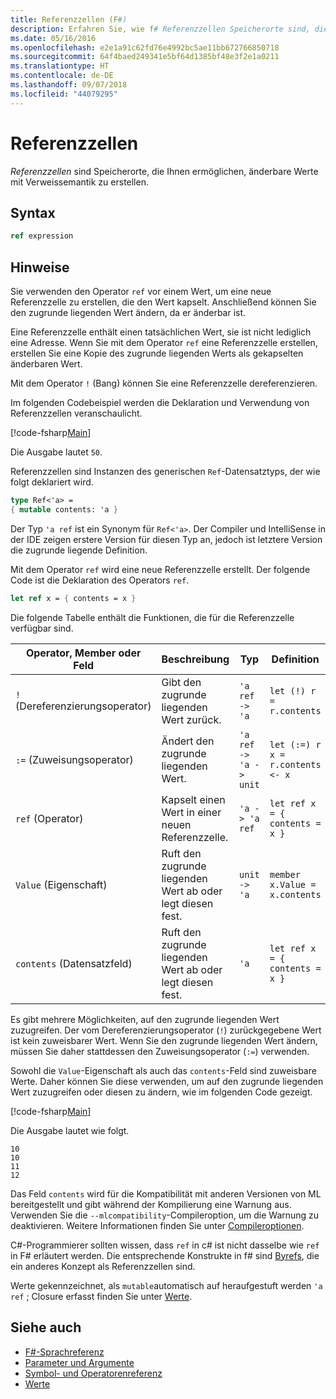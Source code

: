 ```yaml
---
title: Referenzzellen (F#)
description: Erfahren Sie, wie f# Referenzzellen Speicherorte sind, die Ihnen ermöglichen, änderbare Werte mit Verweissemantik zu erstellen.
ms.date: 05/16/2016
ms.openlocfilehash: e2e1a91c62fd76e4992bc5ae11bb672766850718
ms.sourcegitcommit: 64f4baed249341e5bf64d1385bf48e3f2e1a0211
ms.translationtype: HT
ms.contentlocale: de-DE
ms.lasthandoff: 09/07/2018
ms.locfileid: "44079295"
---
```

# <a name="reference-cells"></a>Referenzzellen

*Referenzzellen* sind Speicherorte, die Ihnen ermöglichen, änderbare Werte mit Verweissemantik zu erstellen.

## <a name="syntax"></a>Syntax

```fsharp
ref expression
```

## <a name="remarks"></a>Hinweise

Sie verwenden den Operator `ref` vor einem Wert, um eine neue Referenzzelle zu erstellen, die den Wert kapselt. Anschließend können Sie den zugrunde liegenden Wert ändern, da er änderbar ist.

Eine Referenzzelle enthält einen tatsächlichen Wert, sie ist nicht lediglich eine Adresse. Wenn Sie mit dem Operator `ref` eine Referenzzelle erstellen, erstellen Sie eine Kopie des zugrunde liegenden Werts als gekapselten änderbaren Wert.

Mit dem Operator `!` (Bang) können Sie eine Referenzzelle dereferenzieren.

Im folgenden Codebeispiel werden die Deklaration und Verwendung von Referenzzellen veranschaulicht.

[!code-fsharp[Main](../../../samples/snippets/fsharp/lang-ref-1/snippet2201.fs)]

Die Ausgabe lautet `50`.

Referenzzellen sind Instanzen des generischen `Ref`-Datensatztyps, der wie folgt deklariert wird.

```fsharp
type Ref<'a> =
{ mutable contents: 'a }
```

Der Typ `'a ref` ist ein Synonym für `Ref<'a>`. Der Compiler und IntelliSense in der IDE zeigen erstere Version für diesen Typ an, jedoch ist letztere Version die zugrunde liegende Definition.

Mit dem Operator `ref` wird eine neue Referenzzelle erstellt. Der folgende Code ist die Deklaration des Operators `ref`.

```fsharp
let ref x = { contents = x }
```

Die folgende Tabelle enthält die Funktionen, die für die Referenzzelle verfügbar sind.

|Operator, Member oder Feld|Beschreibung|Typ|Definition|
|--------------------------|-----------|----|----------|
|`!` (Dereferenzierungsoperator)|Gibt den zugrunde liegenden Wert zurück.|`'a ref -> 'a`|`let (!) r = r.contents`|
|`:=` (Zuweisungsoperator)|Ändert den zugrunde liegenden Wert.|`'a ref -> 'a -> unit`|`let (:=) r x = r.contents <- x`|
|`ref` (Operator)|Kapselt einen Wert in einer neuen Referenzzelle.|`'a -> 'a ref`|`let ref x = { contents = x }`|
|`Value` (Eigenschaft)|Ruft den zugrunde liegenden Wert ab oder legt diesen fest.|`unit -> 'a`|`member x.Value = x.contents`|
|`contents` (Datensatzfeld)|Ruft den zugrunde liegenden Wert ab oder legt diesen fest.|`'a`|`let ref x = { contents = x }`|
Es gibt mehrere Möglichkeiten, auf den zugrunde liegenden Wert zuzugreifen. Der vom Dereferenzierungsoperator (`!`) zurückgegebene Wert ist kein zuweisbarer Wert. Wenn Sie den zugrunde liegenden Wert ändern, müssen Sie daher stattdessen den Zuweisungsoperator (`:=`) verwenden.

Sowohl die `Value`-Eigenschaft als auch das `contents`-Feld sind zuweisbare Werte. Daher können Sie diese verwenden, um auf den zugrunde liegenden Wert zuzugreifen oder diesen zu ändern, wie im folgenden Code gezeigt.

[!code-fsharp[Main](../../../samples/snippets/fsharp/lang-ref-1/snippet2203.fs)]

Die Ausgabe lautet wie folgt.

```
10
10
11
12
```

Das Feld `contents` wird für die Kompatibilität mit anderen Versionen von ML bereitgestellt und gibt während der Kompilierung eine Warnung aus. Verwenden Sie die `--mlcompatibility`-Compileroption, um die Warnung zu deaktivieren. Weitere Informationen finden Sie unter [Compileroptionen](compiler-options.md).

C#-Programmierer sollten wissen, dass `ref` in c# ist nicht dasselbe wie `ref` in F# erläutert werden. Die entsprechende Konstrukte in f# sind [Byrefs](byrefs.md), die ein anderes Konzept als Referenzzellen sind.

Werte gekennzeichnet, als `mutable`automatisch auf heraufgestuft werden `'a ref` ; Closure erfasst finden Sie unter [Werte](values/index.md).

## <a name="see-also"></a>Siehe auch

- [F#-Sprachreferenz](index.md)
- [Parameter und Argumente](parameters-and-arguments.md)
- [Symbol- und Operatorenreferenz](symbol-and-operator-reference/index.md)
- [Werte](values/index.md)
